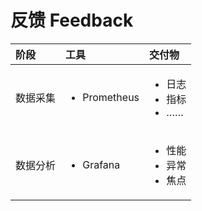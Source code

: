# 反馈 Feedback

<table>
  <thead>
    <tr>
      <th style="text-align:left">&#x9636;&#x6BB5;</th>
      <th style="text-align:left"><b>&#x5DE5;&#x5177;</b>
      </th>
      <th style="text-align:left">&#x4EA4;&#x4ED8;&#x7269;</th>
    </tr>
  </thead>
  <tbody>
    <tr>
      <td style="text-align:left">
        <p></p>
        <p>&#x6570;&#x636E;&#x91C7;&#x96C6;</p>
      </td>
      <td style="text-align:left">
        <p></p>
        <ul>
          <li>Prometheus</li>
        </ul>
      </td>
      <td style="text-align:left">
        <p></p>
        <ul>
          <li>&#x65E5;&#x5FD7;</li>
          <li>&#x6307;&#x6807;</li>
          <li>&#x2026;&#x2026;</li>
        </ul>
      </td>
    </tr>
    <tr>
      <td style="text-align:left">
        <p></p>
        <p>&#x6570;&#x636E;&#x5206;&#x6790;</p>
      </td>
      <td style="text-align:left">
        <p></p>
        <ul>
          <li>Grafana</li>
        </ul>
      </td>
      <td style="text-align:left">
        <p></p>
        <ul>
          <li>&#x6027;&#x80FD;</li>
          <li>&#x5F02;&#x5E38;</li>
          <li>&#x7126;&#x70B9;</li>
        </ul>
      </td>
    </tr>
  </tbody>
</table>

